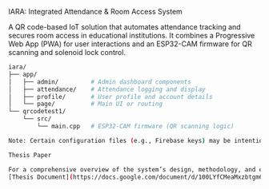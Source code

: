 IARA: Integrated Attendance & Room Access System

A QR code-based IoT solution that automates attendance tracking and secures room access in educational institutions. It combines a Progressive Web App (PWA) for user interactions and an ESP32-CAM firmware for QR scanning and solenoid lock control.


```bash
iara/
├── app/
│   ├── admin/         # Admin dashboard components
│   ├── attendance/    # Attendance logging and display
│   ├── profile/       # User profile and account details
│   └── page/          # Main UI or routing
└── qrcodetest1/
    └── src/
        └── main.cpp   # ESP32-CAM firmware (QR scanning logic)

Note: Certain configuration files (e.g., Firebase keys) may be intentionally missing and must be provided separately.

Thesis Paper

For a comprehensive overview of the system’s design, methodology, and evaluation, please refer to the Thesis Document.
[Thesis Document](https://docs.google.com/document/d/100LYfCMeaMxzbtgm6SQikcMHMUZzHtNrxQ6-6_-wNYI/edit?tab=t.0)
